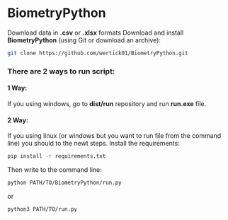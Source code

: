 # BiometryPython
Download data in **.csv** or **.xlsx** formats
Download and install **BiometryPython** (using Git or download an archive):
```bash
git clone https://github.com/wertick01/BiometryPython.git
```
### There are 2 ways to run script:
#### 1 Way:
If you using windows, go to **dist/run** repository and run **run.exe** file.
#### 2 Way:
If you using linux (or windows but you want to run file from the command line) you should to the newt steps.
Install the requirements:
```bash
pip install -r requirements.txt
```
Then write to the command line:
```bash
python PATH/TO/BiometryPython/run.py 
```
or
```bash
python3 PATH/TO/run.py
```
